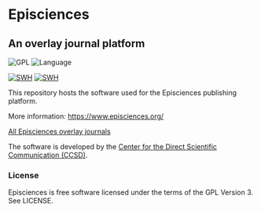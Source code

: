 # Episciences
## An overlay journal platform
![GPL](https://img.shields.io/github/license/CCSDForge/episciences)
![Language](https://img.shields.io/github/languages/top/CCSDForge/episciences)

[![SWH](https://archive.softwareheritage.org/badge/origin/https://github.com/CCSDForge/episciences/)](https://archive.softwareheritage.org/browse/origin/?origin_url=https://github.com/CCSDForge/episciences)
[![SWH](https://archive.softwareheritage.org/badge/swh:1:dir:309043823a5dd0f53bd0b05b19c94f68e2a389f7/)](https://archive.softwareheritage.org/swh:1:dir:309043823a5dd0f53bd0b05b19c94f68e2a389f7;origin=https://github.com/CCSDForge/episciences;visit=swh:1:snp:4a3c0b105e08da2f8348cbfe1145c0270f5fc80f;anchor=swh:1:rev:dd7b51889f2d2ec5e1a25c1fbd935adaf14662f6)

This repository hosts the software used for the Episciences publishing platform.

More information: https://www.episciences.org/

[All Episciences overlay journals](https://www.episciences.org/journals/)

The software is developed by the [Center for the Direct Scientific Communication (CCSD)](https://www.ccsd.cnrs.fr/en/).

### License
Episciences is free software licensed under the terms of the GPL Version 3. See LICENSE.

